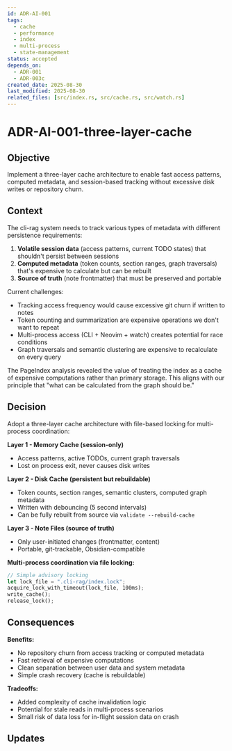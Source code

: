 ```yaml
---
id: ADR-AI-001
tags:
  - cache
  - performance
  - index
  - multi-process
  - state-management
status: accepted
depends_on: 
  - ADR-001
  - ADR-003c
created_date: 2025-08-30
last_modified: 2025-08-30
related_files: [src/index.rs, src/cache.rs, src/watch.rs]
---
```


# ADR-AI-001-three-layer-cache

## Objective
<!-- A concise statement explaining the goal of this decision. -->
Implement a three-layer cache architecture to enable fast access patterns, computed metadata, and session-based tracking without excessive disk writes or repository churn.

## Context
<!-- What is the issue that we're seeing that is motivating this decision or change? -->
The cli-rag system needs to track various types of metadata with different persistence requirements:

1. **Volatile session data** (access patterns, current TODO states) that shouldn't persist between sessions
2. **Computed metadata** (token counts, section ranges, graph traversals) that's expensive to calculate but can be rebuilt
3. **Source of truth** (note frontmatter) that must be preserved and portable

Current challenges:
- Tracking access frequency would cause excessive git churn if written to notes
- Token counting and summarization are expensive operations we don't want to repeat
- Multi-process access (CLI + Neovim + watch) creates potential for race conditions
- Graph traversals and semantic clustering are expensive to recalculate on every query

The PageIndex analysis revealed the value of treating the index as a cache of expensive computations rather than primary storage. This aligns with our principle that "what can be calculated from the graph should be."

## Decision
<!-- What is the change that we're proposing and/or doing? -->
Adopt a three-layer cache architecture with file-based locking for multi-process coordination:

**Layer 1 - Memory Cache (session-only)**
- Access patterns, active TODOs, current graph traversals
- Lost on process exit, never causes disk writes

**Layer 2 - Disk Cache (persistent but rebuildable)**  
- Token counts, section ranges, semantic clusters, computed graph metadata
- Written with debouncing (5 second intervals)
- Can be fully rebuilt from source via `validate --rebuild-cache`

**Layer 3 - Note Files (source of truth)**
- Only user-initiated changes (frontmatter, content)
- Portable, git-trackable, Obsidian-compatible

**Multi-process coordination via file locking:**
```rust
// Simple advisory locking
let lock_file = ".cli-rag/index.lock";
acquire_lock_with_timeout(lock_file, 100ms);
write_cache();
release_lock();
```

## Consequences
<!-- What becomes easier or more difficult to do because of this change? -->
**Benefits:**
- No repository churn from access tracking or computed metadata
- Fast retrieval of expensive computations
- Clean separation between user data and system metadata
- Simple crash recovery (cache is rebuildable)

**Tradeoffs:**
- Added complexity of cache invalidation logic
- Potential for stale reads in multi-process scenarios
- Small risk of data loss for in-flight session data on crash

## Updates
<!-- Changes that happened when the rubber met the road -->